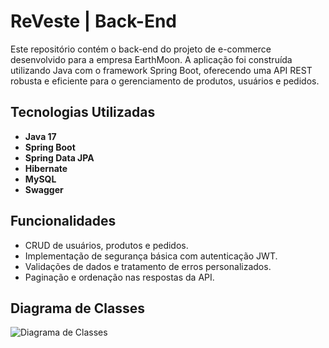 # ReVeste | Back-End
Este repositório contém o back-end do projeto de e-commerce desenvolvido para a empresa EarthMoon. A aplicação foi construída utilizando Java com o framework Spring Boot, oferecendo uma API REST robusta e eficiente para o gerenciamento de produtos, usuários e pedidos.

## Tecnologias Utilizadas
- **Java 17**
- **Spring Boot**
- **Spring Data JPA**
- **Hibernate**
- **MySQL**
- **Swagger**

## Funcionalidades
- CRUD de usuários, produtos e pedidos.
- Implementação de segurança básica com autenticação JWT.
- Validações de dados e tratamento de erros personalizados.
- Paginação e ordenação nas respostas da API.

## Diagrama de Classes

![Diagrama de Classes](https://github.com/user-attachments/assets/7cd586d9-d5ce-45fe-80e8-b51e365c277e)
